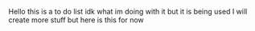 Hello this is a to do list idk what im doing with it but it is being used 
I will create more stuff but here is this for now
